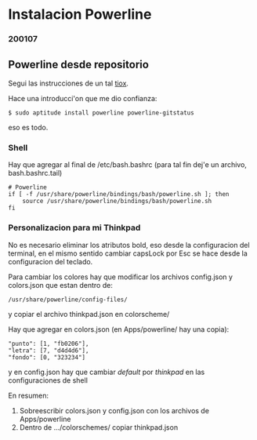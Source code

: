 # Instalacion Powerline
### 200107

## Powerline desde repositorio

Segui las instrucciones de un tal [tiox](https://ubuntu-mate.community/t/installing-powerline-as-quickly-as-possible/5381).

Hace una introducci'on que me dio confianza:
```
$ sudo aptitude install powerline powerline-gitstatus

```
eso es todo.

### Shell

Hay que agregar al final de /etc/bash.bashrc (para tal fin dej'e un archivo,
bash.bashrc.tail)
```
# Powerline
if [ -f /usr/share/powerline/bindings/bash/powerline.sh ]; then
    source /usr/share/powerline/bindings/bash/powerline.sh
fi
```
### Personalizacion para mi Thinkpad

No es necesario eliminar los atributos bold, eso desde la configuracion del
terminal, en el mismo sentido cambiar capsLock por Esc se hace desde la
configuracion del teclado.

Para cambiar los colores hay que modificar los archivos config.json y
colors.json que estan dentro de:
```
/usr/share/powerline/config-files/
```
y copiar el archivo thinkpad.json en colorscheme/

Hay que agregar en colors.json (en Apps/powerline/ hay una copia):
```
"punto": [1, "fb0206"],
"letra": [7, "d4d4d6"],
"fondo": [0, "323234"]
```
y en config.json hay que cambiar _default_ por _thinkpad_ en las
configuraciones de shell

En resumen:
1. Sobreescribir colors.json y config.json con los archivos de Apps/powerline
2. Dentro de .../colorschemes/ copiar thinkpad.json 
